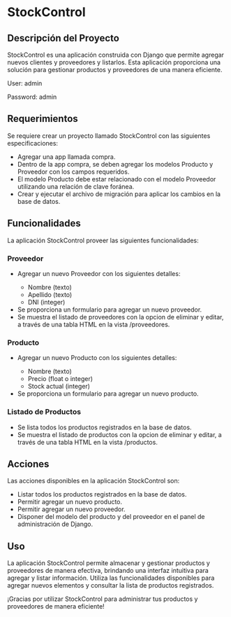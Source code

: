 <body>

<h1>StockControl</h1>

<h2>Descripción del Proyecto</h2>
<p>StockControl es una aplicación construida con Django que permite agregar nuevos clientes y proveedores y listarlos. Esta aplicación proporciona una solución para gestionar productos y proveedores de una manera eficiente.</p>

<p>User: admin</p>
<p>Password: admin</p>

<h2>Requerimientos</h2>
<p>Se requiere crear un proyecto llamado StockControl con las siguientes especificaciones:</p>
<ul>
    <li>Agregar una app llamada compra.</li>
    <li>Dentro de la app compra, se deben agregar los modelos Producto y Proveedor con los campos requeridos.</li>
    <li>El modelo Producto debe estar relacionado con el modelo Proveedor utilizando una relación de clave foránea.</li>
    <li>Crear y ejecutar el archivo de migración para aplicar los cambios en la base de datos.</li>
</ul>

<h2>Funcionalidades</h2>
<p>La aplicación StockControl proveer las siguientes funcionalidades:</p>

<h3>Proveedor</h3>
<ul>
    <li>Agregar un nuevo Proveedor con los siguientes detalles:</li>
    <ul>
        <li>Nombre (texto)</li>
        <li>Apellido (texto)</li>
        <li>DNI (integer)</li>
    </ul>
    <li>Se proporciona un formulario para agregar un nuevo proveedor.</li>
    <li>Se muestra el listado de proveedores con la opcion de eliminar y editar, a través de una tabla HTML en la vista /proveedores.</li>
</ul>

<h3>Producto</h3>
<ul>
    <li>Agregar un nuevo Producto con los siguientes detalles:</li>
    <ul>
        <li>Nombre (texto)</li>
        <li>Precio (float o integer)</li>
        <li>Stock actual (integer)</li>
    </ul>
    <li>Se proporciona un formulario para agregar un nuevo producto.</li>
</ul>

<h3>Listado de Productos</h3>
<ul>
    <li>Se lista todos los productos registrados en la base de datos.</li>
    <li>Se muestra el listado de productos con la opcion de eliminar y editar, a través de una tabla HTML en la vista /productos.</li>
</ul>

<h2>Acciones</h2>
<p>Las acciones disponibles en la aplicación StockControl son:</p>
<ul>
    <li>Listar todos los productos registrados en la base de datos.</li>
    <li>Permitir agregar un nuevo producto.</li>
    <li>Permitir agregar un nuevo proveedor.</li>
    <li>Disponer del modelo del producto y del proveedor en el panel de administración de Django.</li>
</ul>

<h2>Uso</h2>
<p>La aplicación StockControl permite almacenar y gestionar productos y proveedores de manera efectiva, brindando una interfaz intuitiva para agregar y listar información. Utiliza las funcionalidades disponibles para agregar nuevos elementos y consultar la lista de productos registrados.</p>

<p>¡Gracias por utilizar StockControl para administrar tus productos y proveedores de manera eficiente!</p>

</body>
</html>
